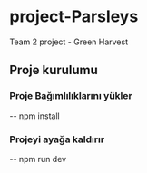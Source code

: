 # project-Parsleys

Team 2 project - Green Harvest

## Proje kurulumu

### Proje Bağımlılıklarını yükler

-- npm install

### Projeyi ayağa kaldırır

-- npm run dev
